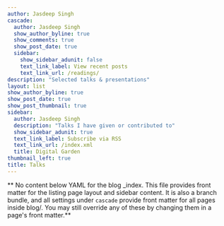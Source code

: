 ```yaml
---
author: Jasdeep Singh 
cascade:
  author: Jasdeep Singh 
  show_author_byline: true
  show_comments: true
  show_post_date: true
  sidebar:
    show_sidebar_adunit: false
    text_link_label: View recent posts
    text_link_url: /readings/
description: "Selected talks & presentations"
layout: list
show_author_byline: true
show_post_date: true
show_post_thumbnail: true
sidebar:
  author: Jasdeep Singh 
  description: "Talks I have given or contributed to"
  show_sidebar_adunit: true
  text_link_label: Subscribe via RSS
  text_link_url: /index.xml
  title: Digital Garden
thumbnail_left: true
title: Talks
---
```


** No content below YAML for the blog _index. This file provides front matter for the listing page layout and sidebar content. It is also a branch bundle, and all settings under `cascade` provide front matter for all pages inside blog/. You may still override any of these by changing them in a page's front matter.**
